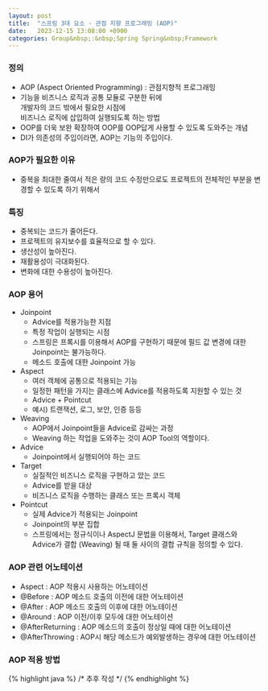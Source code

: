 ```yaml
---
layout: post
title:  "스프링 3대 요소 - 관점 지향 프로그래밍 (AOP)"
date:   2023-12-15 13:08:00 +0900
categories: Group&nbsp;:&nbsp;Spring Spring&nbsp;Framework
---
```


### 정의

- AOP (Aspect Oriented Programming) : 관점지향적 프로그래밍
- 기능을 비즈니스 로직과 공통 모듈로 구분한 뒤에  
개발자의 코드 밖에서 필요한 시점에  
비즈니스 로직에 삽입하여 실행되도록 하는 방법
- OOP를 더욱 보완 확장하여 OOP를 OOP답게 사용할 수 있도록 도와주는 개념
- DI가 의존성의 주입이라면, AOP는 기능의 주입이다.

### AOP가 필요한 이유

- 중복을 최대한 줄여서 적은 량의 코드 수정만으로도 프로젝트의 전체적인 부분을 변경할 수 있도록 하기 위해서

### 특징

- 중복되는 코드가 줄어든다.
- 프로젝트의 유지보수를 효율적으로 할 수 있다.
- 생산성이 높아진다.
- 재활용성이 극대화된다.
- 변화에 대한 수용성이 높아진다.

### AOP 용어

- Joinpoint
    - Advice를 적용가능한 지점
    - 특정 작업이 실행되는 시점
    - 스프링은 프록시를 이용해서 AOP를 구현하기 때문에 필드 값 변경에 대한 Joinpoint는 불가능하다.
    - 메소드 호출에 대한 Joinpoint 가능
- Aspect
    - 여러 객체에 공통으로 적용되는 기능
    - 일정한 패턴을 가지는 클래스에 Advice를 적용하도록 지원할 수 있는 것
    - Advice + Pointcut
    - 예시) 트랜잭션, 로그, 보안, 인증 등등
- Weaving
    - AOP에서 Joinpoint들을 Advice로 감싸는 과정
    - Weaving 하는 작업을 도와주는 것이 AOP Tool의 역할이다.
- Advice
    - Joinpoint에서 실행되어야 하는 코드
- Target
    - 실질적인 비즈니스 로직을 구현하고 았는 코드
    - Advice를 받을 대상
    - 비즈니스 로직을 수행하는 클래스 또는 프록시 객체
- Pointcut
    - 실제 Advice가 적용되는 Joinpoint
    - Joinpoint의 부분 집합
    - 스프링에서는 정규식이나 AspectJ 문법을 이용해서,
    Target 클래스와 Advice가 결합 (Weaving) 될 때
    둘 사이의 결합 규칙을 정의할 수 있다.

### AOP 관련 어노테이션

- Aspect : AOP 적용시 사용하는 어노테이션
- @Before : AOP 메소드 호출의 이전에 대한 어노테이션
- @After : AOP 메소드 호출의 이후에 대한 어노테이션
- @Around : AOP 이전/이후 모두에 대한 어노테이션
- @AfterReturning : AOP 메소드의 호출이 정상일 때에 대한 어노테이션
- @AfterThrowing : AOP시 해당 메소드가 예외발생하는 경우에 대한 어노테이션

### AOP 적용 방법

{% highlight java %}
/* 추후 작성 */
{% endhighlight %}